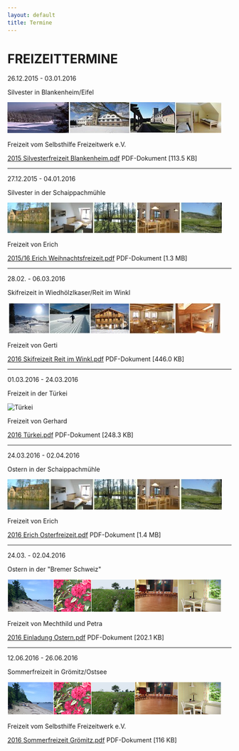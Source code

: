 ```yaml
---
layout: default
title: Termine
---
```

# FREIZEITTERMINE

26.12.2015 - 03.01.2016

Silvester in Blankenheim/Eifel

![blankenheim](/images/blankenheim.jpeg)

Freizeit vom Selbsthilfe Freizeitwerk e.V.

[2015 Silvesterfreizeit Blankenheim.pdf](/pdf/SilvesterfreizeitBlankenheim2015.pdf)
PDF-Dokument [113.5 KB]

-----------------------------------------------------------------------------

27.12.2015 - 04.01.2016

Silvester in der Schaippachmühle

![schaippach](/images/schaippach.jpeg)

Freizeit von Erich

[2015/16 Erich Weihnachtsfreizeit.pdf](/pdf/ErichWeihnachtsfreizeit2015.pdf)
PDF-Dokument [1.3 MB]

---------------------------------------------------------------------------

28.02. - 06.03.2016

Skifreizeit in Wiedhölzlkaser/Reit im Winkl

![reit](/images/reit.jpeg)

Freizeit von Gerti

[2016 Skifreizeit Reit im Winkl.pdf](/pdf/SkifreizeitReitimWinkl2016.pdf)
PDF-Dokument [446.0 KB]

---------------------------------------------------------------------------

01.03.2016 - 24.03.2016

Freizeit in der Türkei

![Türkei](/images/türkei.jpeg)

Freizeit von Gerhard

[2016 Türkei.pdf](/pdf/Türkei2016.pdf)
PDF-Dokument [248.3 KB]

---------------------------------------------------------------------

24.03.2016 - 02.04.2016

Ostern in der Schaippachmühle

![Schaippach](/images/schaippach.jpeg)

Freizeit von Erich

[2016 Erich Osterfreizeit.pdf](/pdf/ErichOsterfreizeit2016.pdf)
PDF-Dokument [1.4 MB]


-------------------------------------------------------------------

24.03. - 02.04.2016

Ostern in der "Bremer Schweiz"

![Ostern Bremer Schweiz](/images/bremen.jpeg)

Freizeit von Mechthild und Petra

[2016 Einladung Ostern.pdf](/pdf/BremenOstern2016.pdf)
PDF-Dokument [202.1 KB]

-------------------------------------------------------------------

12.06.2016 - 26.06.2016

Sommerfreizeit in Grömitz/Ostsee

![grömitz](/images/bremen.jpeg)

Freizeit vom Selbsthilfe Freizeitwerk e.V.

[2016 Sommerfreizeit Grömitz.pdf](/pdf/Grömitz2016.pdf)
PDF-Dokument [116 KB]

